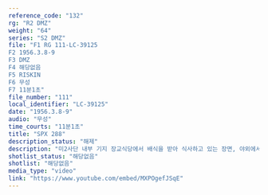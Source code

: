 ```yaml
---
reference_code: "132"
rg: "R2 DMZ"
weight: "64"
series: "S2 DMZ"
file: "F1 RG 111-LC-39125
F2 1956.3.8-9
F3 DMZ
F4 해당없음 
F5 RISKIN
F6 무성 
F7 11분1초"
file_number: "111"
local_identifier: "LC-39125"
date: "1956.3.8-9"
audio: "무성"
time_courts: "11분1초"
title: "SPX 288"
description_status: "해제"
description: "미2사단 내부 기지 장교식당에서 배식을 받아 식사하고 있는 장면, 야외에서 식시를 세척하는 장면, 스틸사진가 카메라를 들고 있는 장면, 기지 전경과 총들고 달리는 미군병사들, DMZ에서 기관포에 조준장면, DMZ 순찰 장면 등이 이어진다."
shotlist_status: "해당없음"
shotlist: "해당없음"
media_type: "video"
link: "https://www.youtube.com/embed/MXPOgefJSqE"
---
```

